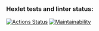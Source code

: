 ### Hexlet tests and linter status:
[![Actions Status](https://github.com/ArtZemskov/frontend-project-11/actions/workflows/hexlet-check.yml/badge.svg)](https://github.com/ArtZemskov/frontend-project-11/actions)
[![Maintainability](https://api.codeclimate.com/v1/badges/eef4826d76c27a4b89ec/maintainability)](https://codeclimate.com/github/ArtZemskov/frontend-project-11/maintainability)